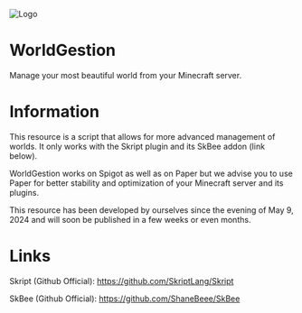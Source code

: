 ![Logo](https://github.com/WynoriaStudios/WorldGestion/assets/168580858/f635f4e3-08b1-4367-abfe-e4ee76b7e66b)


# WorldGestion
Manage your most beautiful world from your Minecraft server.

# Information

This resource is a script that allows for more advanced management of worlds. It only works with the Skript plugin and its SkBee addon (link below).

WorldGestion works on Spigot as well as on Paper but we advise you to use Paper for better stability and optimization of your Minecraft server and its plugins.

This resource has been developed by ourselves since the evening of May 9, 2024 and will soon be published in a few weeks or even months.

# Links

Skript (Github Official): https://github.com/SkriptLang/Skript

SkBee (Github Official): https://github.com/ShaneBeee/SkBee
